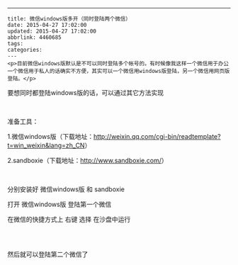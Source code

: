 ---
    title: 微信windows版多开（同时登陆两个微信）
    date: 2015-04-27 17:02:00
    updated: 2015-04-27 17:02:00
    abbrlink: 4460685
    tags:
    categories:
    ---
    <p>目前微信windows版默认是不可以同时登陆多个帐号的。有时候像我这样一个微信用于办公一个微信用于私人的话确实不方便，其实可以一个微信用windows版登陆，另一个微信用网页版登陆。</p>
<p>要想同时都登陆windows版的话，可以通过其它方法实现</p>
<p>&nbsp;</p>
<p>准备工具：</p>
<p>1.微信windows版（下载地址：<a title="http://weixin.qq.com/cgi-bin/readtemplate?t=win_weixin&amp;lang=zh_CN" href="http://weixin.qq.com/cgi-bin/readtemplate?t=win_weixin&amp;lang=zh_CN" target="_blank">http://weixin.qq.com/cgi-bin/readtemplate?t=win_weixin&amp;lang=zh_CN</a>）</p>
<p>2.sandboxie（下载地址：<a title="http://www.sandboxie.com/" href="http://www.sandboxie.com/" target="_blank">http://www.sandboxie.com/</a>）</p>
<p>&nbsp;</p>
<p>分别安装好&nbsp;微信windows版 和&nbsp;sandboxie</p>
<p>打开&nbsp;微信windows版&nbsp;登陆第一个微信</p>
<p>在微信的快捷方式上 右键 选择 在沙盘中运行</p>
<p><img src="http://images.cnitblog.com/blog2015/725676/201504/271657420991181.jpg" alt="" /></p>
<p>&nbsp;</p>
<p>然后就可以登陆第二个微信了</p>
<p><img src="http://images.cnitblog.com/blog2015/725676/201504/271658496463546.jpg" alt="" /></p>
<p>&nbsp;</p>
    